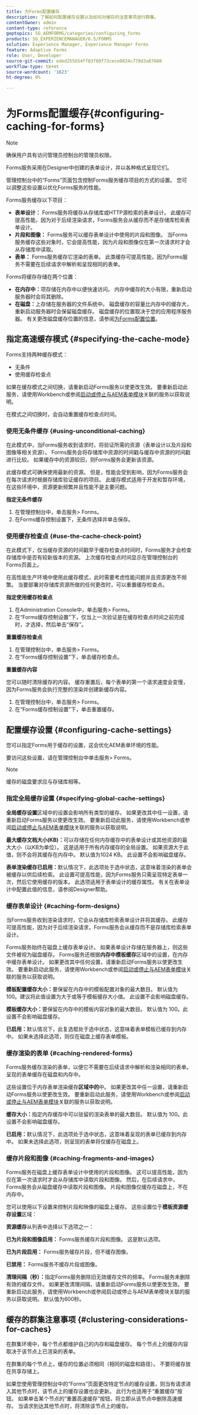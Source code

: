 ```yaml
---
title: 为Forms配置缓存
description: 了解如何配置缓存设置以及如何对缓存的注意事项进行群集。
contentOwner: admin
content-type: reference
geptopics: SG_AEMFORMS/categories/configuring_forms
products: SG_EXPERIENCEMANAGER/6.5/FORMS
solution: Experience Manager, Experience Manager Forms
feature: Adaptive Forms
role: User, Developer
source-git-commit: eded255b54ff83f60f73cece8824c778d3a87680
workflow-type: tm+mt
source-wordcount: '1623'
ht-degree: 0%

---
```


# 为Forms配置缓存{#configuring-caching-for-forms}

>[!NOTE]
> 
> 确保用户具有访问管理员控制台的管理员权限。

Forms服务采用在Designer中创建的表单设计，并以各种格式呈现它们。

管理控制台中的“Forms”页面包含控制Forms服务缓存项目的方式的设置。 您可以调整这些设置以优化Forms服务的性能。

Forms服务缓存以下项目：

* **表单设计：** Forms服务将缓存从存储库或HTTP源检索的表单设计。 此缓存可提高性能，因为对于后续渲染请求，Forms服务会从缓存而不是存储库检索表单设计。
* **片段和图像：** Forms服务可以缓存表单设计中使用的片段和图像。 当Forms服务缓存这些对象时，它会提高性能，因为片段和图像仅在第一次请求时才会从存储库中读取。
* **表单：** Forms服务缓存它渲染的表单。 此类缓存可提高性能，因为Forms服务不需要在后续请求中解析和呈现相同的表单。

Forms将缓存存储在两个位置：

* **在内存中：**&#x200B;项存储在内存中以便快速访问。 内存中缓存的大小有限，重新启动服务器时会将其删除。
* **在磁盘：**&#x200B;上存储在服务器的文件系统中。 磁盘缓存的容量比内存中的缓存大，重新启动服务器时会保留磁盘缓存。 磁盘缓存的位置取决于您的应用程序服务器。 有关更改磁盘缓存位置的信息，请参阅[为Forms配置位置](/help/forms/using/admin-help/configuring-locations-forms.md#configuring-locations-for-forms)。

## 指定高速缓存模式 {#specifying-the-cache-mode}

Forms支持两种缓存模式：

* 无条件
* 使用缓存检查点

如果在缓存模式之间切换，请重新启动Forms服务以使更改生效。 要重新启动此服务，请使用Workbench或参阅[启动或停止与AEM表单模块](/help/forms/using/admin-help/starting-stopping-services.md#start-or-stop-the-services-associated-with-aem-forms-modules)关联的服务以获取说明。

在模式之间切换时，会自动重置缓存检查点时间。

### 使用无条件缓存 {#using-unconditional-caching}

在此模式中，当Forms服务收到请求时，将验证所需的资源（表单设计以及片段和图像等相关资源）。 Forms服务会将存储库中资源的时间戳与缓存中资源的时间戳进行比较。 如果缓存中的资源较旧，则Forms服务会更新该资源。

此缓存模式可确保使用最新的资源。 但是，性能会受到影响，因为Forms服务会在每次请求时根据存储库验证缓存的项目。 此缓存模式适用于开发和暂存环境，在这些环境中，资源更新频繁并且性能不是主要问题。

**指定无条件缓存**

1. 在管理控制台中，单击服务> Forms。
1. 在Forms缓存控制设置下，无条件选择并单击保存。

### 使用缓存检查点 {#use-the-cache-check-point}

在此模式下，仅当缓存资源的时间戳早于缓存检查点时间时，Forms服务才会检查存储库中是否有较新版本的资源。 上次缓存检查点时间显示在管理控制台的Forms页面上。

在高性能生产环境中使用此缓存模式，此时需要考虑性能问题并且资源更改不频繁。 当要部署对存储库资源所做的任何更改时，可以重置缓存检查点。

**指定使用缓存检查点**

1. 在Administration Console中，单击服务> Forms。
1. 在“Forms缓存控制设置”下，仅当上一次验证是在缓存检查点时间之前完成时，才选择，然后单击“保存”。

**重置缓存检查点**

1. 在管理控制台中，单击服务> Forms。
1. 在“Forms缓存控制设置”下，单击缓存检查点。

**重置缓存内容**

您可以随时清除缓存的内容。 缓存重置后，每个表单的第一个请求速度会变慢，因为Forms服务会执行完整的渲染并创建新缓存内容。

1. 在管理控制台中，单击服务> Forms。
1. 在“Forms缓存控制设置”下，单击重置缓存。

## 配置缓存设置 {#configuring-cache-settings}

您可以指定Forms用于缓存的设置，这会优化AEM表单环境的性能。

要访问这些设置，请在管理控制台中单击服务> Forms。

>[!NOTE]
>
>缓存的磁盘要求应与存储库相等。

### 指定全局缓存设置 {#specifying-global-cache-settings}

**全局缓存设置**&#x200B;区域中的设置会影响所有类型的缓存。 如果更改其中任一设置，请重新启动Forms服务以使更改生效。 要重新启动此服务，请使用Workbench或参阅[启动或停止与AEM表单模块](/help/forms/using/admin-help/starting-stopping-services.md#start-or-stop-the-services-associated-with-aem-forms-modules)关联的服务以获取说明。

**最大缓存文档大小(KB)：**&#x200B;可以存储在任何内存缓存中的表单设计或其他资源的最大大小（以KB为单位）。 这是适用于所有内存缓存的全局设置。 如果资源大于此值，则不会将其缓存在内存中。 默认值为1024 KB。 此设置不会影响磁盘缓存。

**表单渲染缓存已启用：**&#x200B;默认情况下，此选项处于选中状态，这意味着渲染的表单会被缓存以供后续检索。 此设置可提高性能，因为Forms服务只需呈现特定表单一次，然后它使用缓存的版本。 此选项适用于表单设计的缓存属性。 有关在表单设计中配置此值的信息，请参阅Designer帮助。

### 缓存表单设计 {#caching-form-designs}

当Forms服务收到渲染请求时，它会从存储库检索表单设计并将其缓存。 此缓存可提高性能，因为对于后续渲染请求，Forms服务会从缓存而不是存储库检索表单设计。

Forms服务始终在磁盘上缓存表单设计。 如果表单设计存储在服务器上，则这些文件被视为磁盘缓存。 Forms服务还根据&#x200B;**内存中模板缓存**&#x200B;区域中的设置，在内存中缓存表单设计。 如果更改其中任何设置，请重新启动Forms服务以使更改生效。 要重新启动此服务，请使用Workbench或参阅[启动或停止与AEM表单模块](/help/forms/using/admin-help/starting-stopping-services.md#start-or-stop-the-services-associated-with-aem-forms-modules)关联的服务以获取说明。

**模板配置缓存大小：**&#x200B;要保留在内存中的模板配置对象的最大数目。 默认值为 100。建议将此值设置为大于或等于模板缓存大小值。 此设置不会影响磁盘缓存。

**模板缓存大小：**&#x200B;要保留在内存中的模板内容对象的最大数目。 默认值为 100。此设置不会影响磁盘缓存。

**已启用：**&#x200B;默认情况下，此复选框处于选中状态，这意味着表单模板已缓存到内存中。 如果未选择此选项，则仅在磁盘上缓存表单模板。

### 缓存渲染的表单 {#caching-rendered-forms}

Forms服务缓存渲染的表单，以便它不需要在后续请求中解析和渲染相同的表单。 呈现的表单缓存在磁盘和内存中。

这些设置位于内存表单渲染缓存&#x200B;**区域中的**&#x200B;中。 如果更改其中任一设置，请重新启动Forms服务以使更改生效。 要重新启动此服务，请使用Workbench或参阅[启动或停止与AEM表单模块](/help/forms/using/admin-help/starting-stopping-services.md#start-or-stop-the-services-associated-with-aem-forms-modules)关联的服务以获取说明。

**缓存大小：**&#x200B;指定内存缓存中可以驻留的渲染表单的最大数目。 默认值为 100。此设置不会影响磁盘缓存。

**已启用：**&#x200B;默认情况下，此选项处于选中状态，这意味着呈现的表单已缓存到内存中。 如果未选择此选项，则呈现的表单将仅缓存在磁盘上。

### 缓存片段和图像 {#caching-fragments-and-images}

Forms服务在磁盘上缓存表单设计中使用的片段和图像。 这可以提高性能，因为仅在第一次请求时才会从存储库中读取片段和图像。 然后，在后续请求中，Forms服务会从磁盘缓存中读取片段和图像。 片段和图像仅缓存在磁盘上，不在内存中。

您可以使用以下设置来控制片段和映像的磁盘上缓存。 这些设置位于&#x200B;**模板资源缓存设置**&#x200B;区域：

**资源缓存**&#x200B;从列表中选择以下选项之一：

**已为片段和图像启用：** Forms服务缓存片段和图像。 这是默认选项。

**已为片段启用：** Forms服务缓存片段，但不缓存图像。

**已禁用：** Forms服务不缓存片段或图像。

**清理间隔（秒）：**&#x200B;指定Forms服务删除旧无效缓存文件的频率。 Forms服务未删除有效的缓存文件。 如果更改清理间隔，请重新启动Forms服务以使更改生效。 要重新启动此服务，请使用Workbench或参阅启动或停止与AEM表单模块关联的服务以获取说明。 默认值为600秒。

## 缓存的群集注意事项 {#clustering-considerations-for-caches}

在群集环境中，每个节点都维护自己的内存和磁盘缓存。 每个节点上的缓存内容取决于该节点上已渲染的表单。

在群集的每个节点上，缓存的位置必须相同（相同的磁盘和路径）。 不要将缓存放在共享存储上。

如果您使用管理控制台中的“Forms”页面更改特定节点的缓存设置，则当有请求进入其他节点时，该节点上的缓存设置也会更新。 此行为也适用于“重置缓存”按钮。 如果单击某个节点的“重置高速缓存”按钮，将立即从该节点中删除高速缓存。 当请求到达其他节点时，将清除该节点上的缓存。
